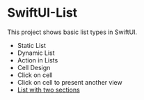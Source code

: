 # SwiftUI-List

This project shows basic list types in SwiftUI.

- Static List
- Dynamic List
- Action in Lists
- Cell Design
- Click on cell
- Click on cell to present another view
- [List with two sections](https://github.com/MartinSmithno/SwiftUI-List/blob/main/SwiftUI-List/ListWithTwoSections.swift)
